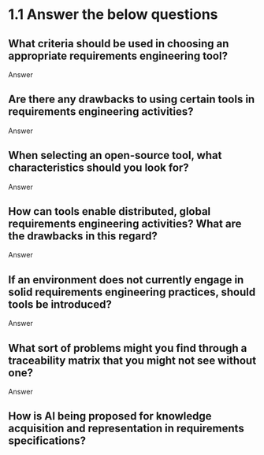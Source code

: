 # 1.1 Answer the below questions

## What criteria should be used in choosing an appropriate requirements engineering tool?
Answer

## Are there any drawbacks to using certain tools in requirements engineering activities?
Answer

## When selecting an open-source tool, what characteristics should you look for?
Answer

## How can tools enable distributed, global requirements engineering activities? What are the drawbacks in this regard?
Answer

## If an environment does not currently engage in solid requirements engineering practices, should tools be introduced?
Answer

## What sort of problems might you find through a traceability matrix that you might not see without one?
Answer

## How is AI being proposed for knowledge acquisition and representation in requirements specifications?
